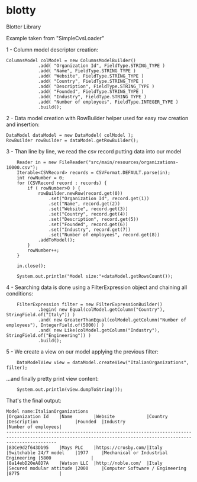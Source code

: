 # blotty
Blotter Library


Example taken from  "SimpleCvsLoader"

1 - Column model descriptor creation:

	ColumnsModel colModel = new ColumnsModelBuilder()
				.add( "Organization Id", FieldType.STRING_TYPE )
				.add( "Name", FieldType.STRING_TYPE )
				.add( "Website", FieldType.STRING_TYPE )
				.add( "Country", FieldType.STRING_TYPE )
				.add( "Description", FieldType.STRING_TYPE )
				.add( "Founded", FieldType.STRING_TYPE )
				.add( "Industry", FieldType.STRING_TYPE )
				.add( "Number of employees", FieldType.INTEGER_TYPE )				
				.build();	

2 - Data model creation with RowBuilder helper used for easy row creation and insertion:

    DataModel dataModel = new DataModel( colModel );   
    RowBuilder rowBuilder = dataModel.getRowBuilder();

3 - Than line by line, we read the csv record putting data into our model
  
		Reader in = new FileReader("src/main/resources/organizations-10000.csv");
		Iterable<CSVRecord> records = CSVFormat.DEFAULT.parse(in);
		int rowNumber = 0;
		for (CSVRecord record : records) {
			if ( rowNumber>0 ) {
				rowBuilder.newRow(record.get(0))
					.set("Organization Id", record.get(1))
					.set("Name", record.get(2))
					.set("Website", record.get(3))
					.set("Country", record.get(4))
					.set("Description", record.get(5))
					.set("Founded", record.get(6))
					.set("Industry", record.get(7))
					.set("Number of employees", record.get(8))	
				.addToModel();
			}
			rowNumber++;
		}		
		
		in.close();
		
		System.out.println("Model size:"+dataModel.getRowsCount());

4 - Searching data is done using a FilterExpression object and chaining all conditions: 
  
		FilterExpression filter = new FilterExpressionBuilder()
				.begin(	new Equal(colModel.getColumn("Country"), StringField.of("Italy")) )
				.and( new GreaterThanEqual(colModel.getColumn("Number of employees"), IntegerField.of(5000)) )
				.and( new Like(colModel.getColumn("Industry"), StringField.of("Engineering")) )
				.build();

5 - We create a view on our model applying the previous filter:

		DataModelView view = dataModel.createView("ItalianOrganizations", filter);

...and finally pretty print view content:

		System.out.println(view.dumpToString());

That's the final output:

    Model name:ItalianOrganizations
    |Organization Id    |Name        |Website            |Country   |Description              |Founded  |Industry                             |Number of employees|
    ---------------------------------------------------------------------------------------------------------------------------------------------------------------
    |83Ce9d2f643Db95    |Mays PLC    |https://crosby.com/|Italy     |Switchable 24/7 model    |1977     |Mechanical or Industrial Engineering |5800               |
    |8a14ebD20eA8D7A    |Watson LLC  |http://noble.com/  |Italy     |Secured modular attitude |2000     |Computer Software / Engineering      |8775               |

